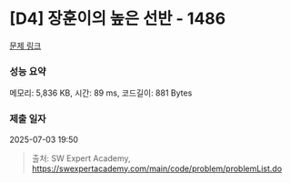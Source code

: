# [D4] 장훈이의 높은 선반 - 1486 

[문제 링크](https://swexpertacademy.com/main/code/problem/problemDetail.do?contestProbId=AV2b7Yf6ABcBBASw) 

### 성능 요약

메모리: 5,836 KB, 시간: 89 ms, 코드길이: 881 Bytes

### 제출 일자

2025-07-03 19:50



> 출처: SW Expert Academy, https://swexpertacademy.com/main/code/problem/problemList.do